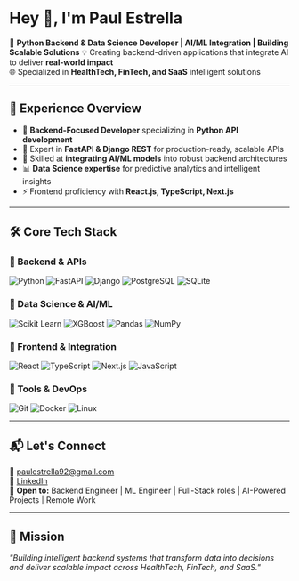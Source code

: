 # Hey 👋, I'm Paul Estrella  
🎯 **Python Backend & Data Science Developer | AI/ML Integration | Building Scalable Solutions**
💡 Creating backend-driven applications that integrate AI to deliver **real-world impact**  
🌐 Specialized in **HealthTech, FinTech, and SaaS** intelligent solutions

---

## 💼 Experience Overview
- 🎯 **Backend-Focused Developer** specializing in **Python API development**  
- 🐍 Expert in **FastAPI & Django REST** for production-ready, scalable APIs  
- 🤖 Skilled at **integrating AI/ML models** into robust backend architectures  
- 📊 **Data Science expertise** for predictive analytics and intelligent insights
- ⚡ Frontend proficiency with **React.js, TypeScript, Next.js**  

---

## 🛠️ Core Tech Stack

### 🔹 Backend & APIs
![Python](https://img.shields.io/badge/Python-3776AB?style=flat-square&logo=python&logoColor=white)
![FastAPI](https://img.shields.io/badge/FastAPI-009688?style=flat-square&logo=fastapi&logoColor=white)
![Django](https://img.shields.io/badge/Django-092E20?style=flat-square&logo=django&logoColor=white)
![PostgreSQL](https://img.shields.io/badge/PostgreSQL-4169E1?style=flat-square&logo=postgresql&logoColor=white)
![SQLite](https://img.shields.io/badge/SQLite-003B57?style=flat-square&logo=sqlite&logoColor=white)

### 🔹 Data Science & AI/ML
![Scikit Learn](https://img.shields.io/badge/Scikit--Learn-F7931E?style=flat-square&logo=scikit-learn&logoColor=white)
![XGBoost](https://img.shields.io/badge/XGBoost-FF6600?style=flat-square&logo=xgboost&logoColor=white)
![Pandas](https://img.shields.io/badge/Pandas-150458?style=flat-square&logo=pandas&logoColor=white)
![NumPy](https://img.shields.io/badge/NumPy-013243?style=flat-square&logo=numpy&logoColor=white)

### 🔹 Frontend & Integration
![React](https://img.shields.io/badge/React-61DAFB?style=flat-square&logo=react&logoColor=black)
![TypeScript](https://img.shields.io/badge/TypeScript-3178C6?style=flat-square&logo=typescript&logoColor=white)
![Next.js](https://img.shields.io/badge/Next.js-000000?style=flat-square&logo=next.js&logoColor=white)
![JavaScript](https://img.shields.io/badge/JavaScript-F7DF1E?style=flat-square&logo=javascript&logoColor=black)

### 🔹 Tools & DevOps
![Git](https://img.shields.io/badge/Git-F05032?style=flat-square&logo=git&logoColor=white)
![Docker](https://img.shields.io/badge/Docker-2496ED?style=flat-square&logo=docker&logoColor=white)
![Linux](https://img.shields.io/badge/Linux-FCC624?style=flat-square&logo=linux&logoColor=black)

---

## 📬 Let's Connect
📧 [paulestrella92@gmail.com](mailto:paulestrella92@gmail.com)  
🔗 [LinkedIn](https://linkedin.com/in/paulestrelladev)  
💼 **Open to:** Backend Engineer | ML Engineer | Full-Stack roles | AI-Powered Projects | Remote Work

---

## 🧠 Mission
*"Building intelligent backend systems that transform data into decisions and deliver scalable impact across HealthTech, FinTech, and SaaS."*